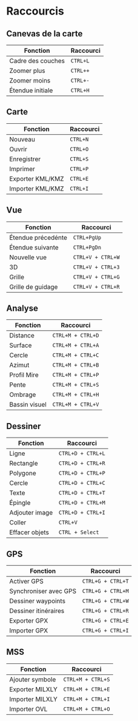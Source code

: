 # Raccourcis

## Canevas de la carte
| Fonction           | Raccourci         |
|--------------------|-------------------|
| Cadre des couches  | `CTRL+L`          |
| Zoomer plus        | `CTRL++`          |
| Zoomer moins       | `CTRL+-`          |
| Étendue initiale   | `CTRL+H`          |

## Carte
| Fonction           | Raccourci         |
|--------------------|-------------------|
| Nouveau            | `CTRL+N`          |
| Ouvrir             | `CTRL+O`          |
| Enregistrer        | `CTRL+S`          |
| Imprimer           | `CTRL+P`          |
| Exporter KML/KMZ   | `CTRL+E`          |
| Importer KML/KMZ   | `CTRL+I`          |

## Vue
| Fonction           | Raccourci         |
|--------------------|-------------------|
| Étendue précedénte | `CTRL+PgUp`       |
| Étendue suivante   | `CTRL+PgDn`       |
| Nouvelle vue       | `CTRL+V + CTRL+W` |
| 3D                 | `CTRL+V + CTRL+3` |
| Grille             | `CTRL+V + CTRL+G` |
| Grille de guidage  | `CTRL+V + CTRL+R` |

## Analyse
| Fonction           | Raccourci         |
|--------------------|-------------------|
| Distance           | `CTRL+M + CTRL+D` |
| Surface            | `CTRL+M + CTRL+A` |
| Cercle             | `CTRL+M + CTRL+C` |
| Azimut             | `CTRL+M + CTRL+B` |
| Profil Mire        | `CTRL+M + CTRL+P` |
| Pente              | `CTRL+M + CTRL+S` |
| Ombrage            | `CTRL+M + CTRL+H` |
| Bassin visuel      | `CTRL+M + CTRL+V` |

## Dessiner
| Fonction         | Raccourci         |
|------------------|-------------------|
| Ligne            | `CTRL+D + CTRL+L` |
| Rectangle        | `CTRL+D + CTRL+R` |
| Polygone         | `CTRL+D + CTRL+P` |
| Cercle           | `CTRL+D + CTRL+C` |
| Texte            | `CTRL+D + CTRL+T` |
| Épingle          | `CTRL+D + CTRL+M` |
| Adjouter image   | `CTRL+D + CTRL+I` |
| Coller           | `CTRL+V`          |
| Effacer objets   | `CTRL + Select`   |

## GPS
| Fonction              | Raccourci         |
|-----------------------|-------------------|
| Activer GPS           | `CTRL+G + CTRL+T` |
| Synchroniser avec GPS | `CTRL+G + CTRL+M` |
| Dessiner waypoints    | `CTRL+G + CTRL+W` |
| Dessiner itinéraires  | `CTRL+G + CTRL+R` |
| Exporter GPX          | `CTRL+G + CTRL+E` |
| Importer GPX          | `CTRL+G + CTRL+I` |

## MSS
| Fonction         | Raccourci         |
|------------------|-------------------|
| Ajouter symbole  | `CTRL+M + CTRL+S` |
| Exporter MILXLY  | `CTRL+M + CTRL+E` |
| Importer MILXLY  | `CTRL+M + CTRL+I` |
| Importer OVL     | `CTRL+M + CTRL+O` |
